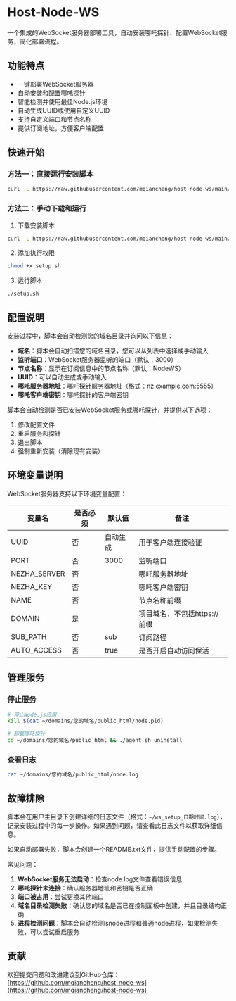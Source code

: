 # Host-Node-WS

一个集成的WebSocket服务器部署工具，自动安装哪吒探针、配置WebSocket服务，简化部署流程。

## 功能特点

- 一键部署WebSocket服务器
- 自动安装和配置哪吒探针
- 智能检测并使用最佳Node.js环境
- 自动生成UUID或使用自定义UUID
- 支持自定义端口和节点名称
- 提供订阅地址，方便客户端配置

## 快速开始

### 方法一：直接运行安装脚本

```bash
curl -L https://raw.githubusercontent.com/mqiancheng/host-node-ws/main/setup.sh -o setup.sh && chmod +x setup.sh && ./setup.sh
```

### 方法二：手动下载和运行

1. 下载安装脚本
```bash
curl -L https://raw.githubusercontent.com/mqiancheng/host-node-ws/main/setup.sh -o setup.sh
```

2. 添加执行权限
```bash
chmod +x setup.sh
```

3. 运行脚本
```bash
./setup.sh
```

## 配置说明

安装过程中，脚本会自动检测您的域名目录并询问以下信息：

- **域名**：脚本会自动扫描您的域名目录，您可以从列表中选择或手动输入
- **监听端口**：WebSocket服务器监听的端口（默认：3000）
- **节点名称**：显示在订阅信息中的节点名称（默认：NodeWS）
- **UUID**：可以自动生成或手动输入
- **哪吒服务器地址**：哪吒探针服务器地址（格式：nz.example.com:5555）
- **哪吒客户端密钥**：哪吒探针的客户端密钥

脚本会自动检测是否已安装WebSocket服务或哪吒探针，并提供以下选项：
1. 修改配置文件
2. 重启服务和探针
3. 退出脚本
4. 强制重新安装（清除现有安装）

## 环境变量说明

WebSocket服务器支持以下环境变量配置：

| 变量名 | 是否必须 | 默认值 | 备注 |
|--------|----------|--------|------|
| UUID | 否 | 自动生成 | 用于客户端连接验证 |
| PORT | 否 | 3000 | 监听端口 |
| NEZHA_SERVER | 否 | | 哪吒服务器地址 |
| NEZHA_KEY | 否 | | 哪吒客户端密钥 |
| NAME | 否 | | 节点名称前缀 |
| DOMAIN | 是 | | 项目域名，不包括https://前缀 |
| SUB_PATH | 否 | sub | 订阅路径 |
| AUTO_ACCESS | 否 | true | 是否开启自动访问保活 |

## 管理服务

### 停止服务

```bash
# 停止Node.js应用
kill $(cat ~/domains/您的域名/public_html/node.pid)

# 卸载哪吒探针
cd ~/domains/您的域名/public_html && ./agent.sh uninstall
```

### 查看日志

```bash
cat ~/domains/您的域名/public_html/node.log
```

## 故障排除

脚本会在用户主目录下创建详细的日志文件（格式：`~/ws_setup_日期时间.log`），记录安装过程中的每一步操作。如果遇到问题，请查看此日志文件以获取详细信息。

如果自动部署失败，脚本会创建一个README.txt文件，提供手动配置的步骤。

常见问题：

1. **WebSocket服务无法启动**：检查node.log文件查看错误信息
2. **哪吒探针未连接**：确认服务器地址和密钥是否正确
3. **端口被占用**：尝试更换其他端口
4. **域名目录检测失败**：确认您的域名是否已在控制面板中创建，并且目录结构正确
5. **进程检测问题**：脚本会自动检测lsnode进程和普通node进程，如果检测失败，可以尝试重启服务

## 贡献

欢迎提交问题和改进建议到GitHub仓库：[https://github.com/mqiancheng/host-node-ws](https://github.com/mqiancheng/host-node-ws)
